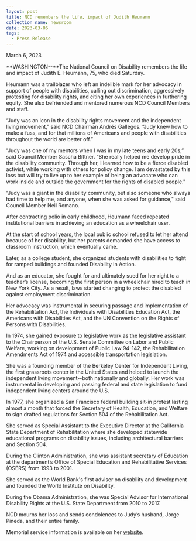 ```yaml
---
layout: post
title: NCD remembers the life, impact of Judith Heumann
collection_name: newsroom
date: 2023-03-06
tags:
  - Press Release
---
```


March 6, 2023

**WASHINGTON--**The National Council on Disability remembers the life and impact of Judith E. Heumann, 75, who died Saturday.

Heumann was a trailblazer who left an indelible mark for her advocacy in support of people with disabilities, calling out discrimination, aggressively protesting for disability rights, and citing her own experiences in furthering equity. She also befriended and mentored numerous NCD Council Members and staff.

“Judy was an icon in the disability rights movement and the independent living movement,” said NCD Chairman Andrés Gallegos. “Judy knew how to make a fuss, and for that millions of Americans and people with disabilities throughout the world are better off.”

"Judy was one of my mentors when I was in my late teens and early 20s,” said Council Member Sascha Bittner. “She really helped me develop pride in the disability community. Through her, I learned how to be a fierce disabled activist, while working with others for policy change. I am devastated by this loss but will try to live up to her example of being an advocate who can work inside and outside the government for the rights of disabled people."

"Judy was a giant in the disability community, but also someone who always had time to help me, and anyone, when she was asked for guidance," said Council Member Neil Romano.

After contracting polio in early childhood, Heumann faced repeated institutional barriers in achieving an education as a wheelchair user.

At the start of school years, the local public school refused to let her attend because of her disability, but her parents demanded she have access to classroom instruction, which eventually came.

Later, as a college student, she organized students with disabilities to fight for ramped buildings and founded Disability in Action.

And as an educator, she fought for and ultimately sued for her right to a teacher’s license, becoming the first person in a wheelchair hired to teach in New York City. As a result, laws started changing to protect the disabled against employment discrimination.

Her advocacy was instrumental in securing passage and implementation of the Rehabilitation Act, the Individuals with Disabilities Education Act, the Americans with Disabilities Act, and the UN Convention on the Rights of Persons with Disabilities.

In 1974, she gained exposure to legislative work as the legislative assistant to the Chairperson of the U.S. Senate Committee on Labor and Public Welfare, working on development of Public Law 94-142, the Rehabilitation Amendments Act of 1974 and accessible transportation legislation.

She was a founding member of the Berkeley Center for Independent Living, the first grassroots center in the United States and helped to launch the independent living movement--both nationally and globally. Her work was instrumental in developing and passing federal and state legislation to fund independent living centers around the U.S.

In 1977, she organized a San Francisco federal building sit-in protest lasting almost a month that forced the Secretary of Health, Education, and Welfare to sign drafted regulations for Section 504 of the Rehabilitation Act.

She served as Special Assistant to the Executive Director at the California State Department of Rehabilitation where she developed statewide educational programs on disability issues, including architectural barriers and Section 504.

During the Clinton Administration, she was assistant secretary of Education at the department’s Office of Special Education and Rehabilitative Services (OSERS) from 1993 to 2001.

She served as the World Bank's first adviser on disability and development and founded the World Institute on Disability.

During the Obama Administration, she was Special Advisor for International Disability Rights at the U.S. State Department from 2010 to 2017.

NCD mourns her loss and sends condolences to Judy’s husband, Jorge Pineda, and their entire family.

Memorial service information is available on her [website](https://judithheumann.com/memorial-service-honoring-the-life-of-judy-heumann/).
